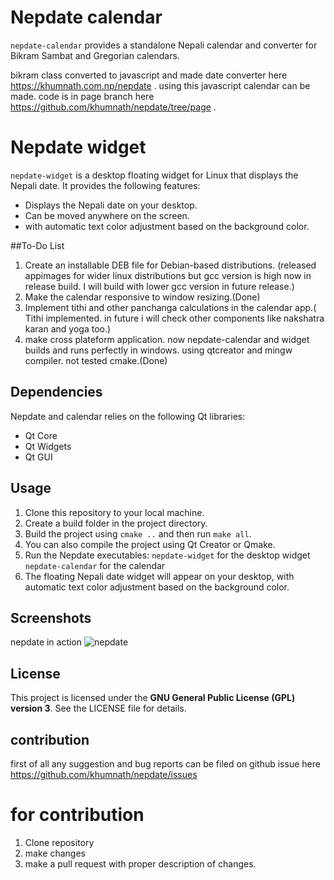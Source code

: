# Nepdate calendar
`nepdate-calendar` provides a standalone Nepali calendar and converter for Bikram Sambat and Gregorian calendars.

 bikram class converted to javascript and made date converter here https://khumnath.com.np/nepdate .
using this javascript calendar can be made. code is in page branch here https://github.com/khumnath/nepdate/tree/page .

# Nepdate widget

`nepdate-widget` is a desktop floating widget for Linux that displays the Nepali date. It provides the following features:

- Displays the Nepali date on your desktop.
- Can be moved anywhere on the screen.
- with automatic text color adjustment based on the background color.

##To-Do List

1. Create an installable DEB file for Debian-based distributions. (released appimages for wider linux distributions but gcc version is high now in release build. I will build with lower gcc version in future release.)
2. Make the calendar responsive to window resizing.(Done)
3. Implement tithi and other panchanga calculations in the calendar app.( Tithi implemented. in future i will check other components like nakshatra karan and yoga too.)
4. make cross plateform application. now nepdate-calendar and widget builds and runs perfectly in windows.
using qtcreator and mingw compiler. not tested cmake.(Done)

## Dependencies

Nepdate and calendar relies on the following Qt libraries:

- Qt Core
- Qt Widgets
- Qt GUI

## Usage

1. Clone this repository to your local machine.
2. Create a build folder in the project directory.
3. Build the project using `cmake ..` and then run `make all`.
4. You can also compile the project using Qt Creator or Qmake.
5. Run the Nepdate executables:
    `nepdate-widget` for the desktop widget
    `nepdate-calendar` for the calendar
6. The floating Nepali date widget will appear on your desktop, with automatic text color adjustment based on the background color.

## Screenshots
nepdate in action ![nepdate](https://github.com/khumnath/nepdate/assets/50103558/8f17f73b-3dfd-4679-a2f9-2461d9b34cf9)


## License

This project is licensed under the **GNU General Public License (GPL) version 3**. See the LICENSE file for details.

## contribution

first of all any suggestion and bug reports can be filed on github issue here https://github.com/khumnath/nepdate/issues

# for contribution 
1. Clone repository
 2. make changes
  3. make a pull request with proper description of changes.


